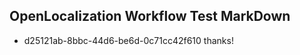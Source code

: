 ## OpenLocalization Workflow Test MarkDown
* d25121ab-8bbc-44d6-be6d-0c71cc42f610 thanks!

<!--HONumber=Oct16_HO3-->


